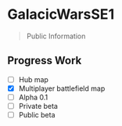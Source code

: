 # GalacicWarsSE1
> Public Information
## Progress Work
 - [ ] Hub map
 - [x] Multiplayer battlefield map
 - [ ] Alpha 0.1
 - [ ] Private beta
 - [ ] Public beta
